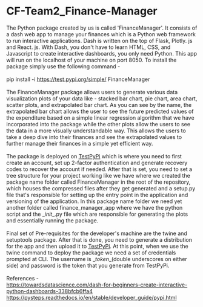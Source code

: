 # CF-Team2_Finance-Manager

The Python package created by us is called  'FinanceManager'. It consists of a dash web app to manage your finances which is a Python web framework to run interactive applications. Dash is written on the top of Flask, Plotly. js and React. js. With Dash, you don't have to learn HTML, CSS, and Javascript to create interactive dashboards, you only need Python. This app will run on the localhost of your machine on port 8050. 
To install the package simply use the following command -
<br />
<br /> 
pip install -i https://test.pypi.org/simple/ FinanceManager
<br />
<br />
The FinanceManager package allows users to generate various data visualization plots of your data like - stacked bar chart, pie chart, area chart, scatter plots, and extrapolated bar chart. As you can see by the name, the extrapolated bar chart allows the user to see the future predicted values of the expenditure based on a simple linear regression algorithm that we have incorporated into the package while the other plots allow the users to see the data in a more visually understandable way. This allows the users to take a deep dive into their finances and see the extrapolated values to further manage their finances in a simple yet efficient way.
<br />
<br />
The package is deployed on [TestPyPi](https://test.pypi.org/) which is where you need to first create an account, set up 2-factor authentication and generate recovery codes to recover the account if needed. After that is set, you need to set a tree structure for your project working like we have where we created the package name folder called FinanceManager in the root of the repository, which houses the compressed files after they get generated and a setup.py file that's responsible for setting up the entry point in the application and versioning of the application. 
In this package name folder we need yet another folder called finance_manager_app where we have the python script and the __init_\_.py file which are responsible for generating the plots and essentially running the package.  
<br/>
Final set of Pre-requisites for the developer's machine are the twine and setuptools package. After that is done, you need to generate a distribution for the app and then upload it to [TestPyPi](https://test.pypi.org/). At this point, when we use the twine command to deploy the package we need a set of credentials prompted at CLI. The username is __token_\_(double underscores on either side) and password is the token that you generate from TestPyPi.
<br/>
<br/>
References - <br/>
https://towardsdatascience.com/dash-for-beginners-create-interactive-python-dashboards-338bfcb6ffa4 <br />
https://pysteps.readthedocs.io/en/stable/developer_guide/pypi.html

